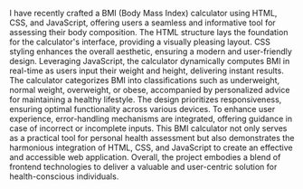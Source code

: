 I have recently crafted a BMI (Body Mass Index) calculator using HTML, CSS, and JavaScript, offering users a seamless and informative tool for assessing their body composition. The HTML structure lays the foundation for the calculator's interface, providing a visually pleasing layout. CSS styling enhances the overall aesthetic, ensuring a modern and user-friendly design. Leveraging JavaScript, the calculator dynamically computes BMI in real-time as users input their weight and height, delivering instant results. The calculator categorizes BMI into classifications such as underweight, normal weight, overweight, or obese, accompanied by personalized advice for maintaining a healthy lifestyle. The design prioritizes responsiveness, ensuring optimal functionality across various devices. To enhance user experience, error-handling mechanisms are integrated, offering guidance in case of incorrect or incomplete inputs. This BMI calculator not only serves as a practical tool for personal health assessment but also demonstrates the harmonious integration of HTML, CSS, and JavaScript to create an effective and accessible web application. Overall, the project embodies a blend of frontend technologies to deliver a valuable and user-centric solution for health-conscious individuals.

